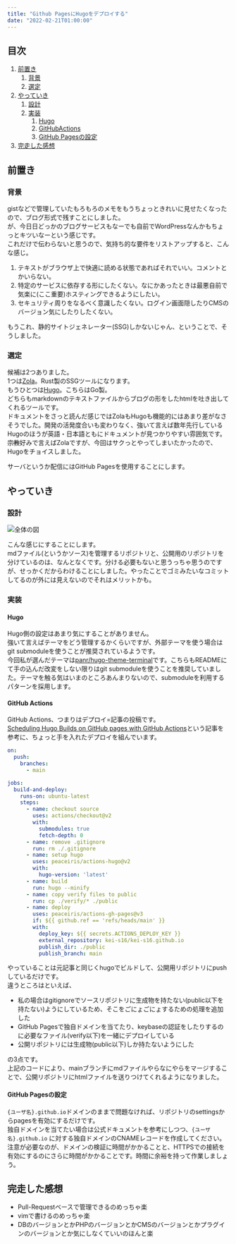```yaml
---
title: "Github PagesにHugoをデプロイする"
date: "2022-02-21T01:00:00"
---
```


## 目次
1. [前置き](#前置き)
    1. [背景](#背景)
    2. [選定](#選定)
2. [やっていき](#やっていき)
    1. [設計](#設計)
    2. [実装](#実装)
        1. [Hugo](#hugo)
        2. [GitHubActions](#github-actions)
        3. [GitHub Pagesの設定](#github-pagesの設定)
3. [完走した感想](#完走した感想)

## 前置き
### 背景
gistなどで管理していたもろもろのメモをもうちょっときれいに見せたくなったので、ブログ形式で残すことにしました。  
が、今日日どっかのブログサービスもなーでも自前でWordPressなんかもちょっとキツいなーという感じです。  
これだけで伝わらないと思うので、気持ち的な要件をリストアップすると、こんな感じ。  

1. テキストがブラウザ上で快適に読める状態であればそれでいい。コメントとかいらない。
2. 特定のサービスに依存する形にしたくない。なにかあったときは最悪自前で気楽に(ここ重要)ホスティングできるようにしたい。
3. セキュリティ周りをなるべく意識したくない。ログイン画面隠したりCMSのバージョン気にしたりしたくない。

もうこれ、静的サイトジェネレーター(SSG)しかないじゃん、ということで、そうしました。  

### 選定
候補は2つありました。  
1つは[Zola](https://www.getzola.org/)。Rust製のSSGツールになります。  
もうひとつは[Hugo](https://gohugo.io/)。こちらはGo製。  
どちらもmarkdownのテキストファイルからブログの形をしたhtmlを吐き出してくれるツールです。  
ドキュメントをさっと読んだ感じではZolaもHugoも機能的にはあまり差がなさそうでした。開発の活発度合いも変わりなく、強いて言えば数年先行しているHugoのほうが英語・日本語ともにドキュメントが見つかりやすい雰囲気です。  
~~宗教~~好みで言えばZolaですが、今回はサクっとやってしまいたかったので、Hugoをチョイスしました。  

サーバというか配信にはGitHub Pagesを使用することにします。  


## やっていき
### 設計
![全体の図](/images/hugo-on-github-pages/githubpages.png)

こんな感じにすることにします。  
mdファイル(というかソース)を管理するリポジトリと、公開用のリポジトリを分けているのは、なんとなくです。分ける必要もないと思うっちゃ思うのですが、せっかくだからわけることにしました。やったことでゴミみたいなコミットしてるのが外には見えないのでそれはメリットかも。  

### 実装
#### Hugo
Hugo側の設定はあまり気にすることがありません。  
強いて言えばテーマをどう管理するかくらいですが、外部テーマを使う場合はgit submoduleを使うことが推奨されているようです。  
今回私が選んだテーマは[panr/hugo-theme-terminal](https://github.com/panr/hugo-theme-terminal)です。こちらもREADMEにて手の込んだ改変をしない限りはgit submoduleを使うことを推奨していました。テーマを触る気はいまのところあんまりないので、submoduleを利用するパターンを採用します。  

#### GitHub Actions
GitHub Actions、つまりはデプロイ=記事の投稿です。  
[Scheduling Hugo Builds on GitHub pages with GitHub Actions](https://rmoff.net/2020/12/20/scheduling-hugo-builds-on-github-pages-with-github-actions/)という記事を参考に、ちょっと手を入れたデプロイを組んでいます。  

```yml
on:
  push:
    branches:
      - main

jobs:
  build-and-deploy:
    runs-on: ubuntu-latest
    steps:
      - name: checkout source
        uses: actions/checkout@v2
        with:
          submodules: true
          fetch-depth: 0
      - name: remove .gitignore
        run: rm ./.gitignore
      - name: setup hugo
        uses: peaceiris/actions-hugo@v2
        with:
          hugo-version: 'latest'
      - name: build
        run: hugo --minify
      - name: copy verify files to public
        run: cp ./verify/* ./public
      - name: deploy
        uses: peaceiris/actions-gh-pages@v3
        if: ${{ github.ref == 'refs/heads/main' }}
        with:
          deploy_key: ${{ secrets.ACTIONS_DEPLOY_KEY }}
          external_repository: kei-s16/kei-s16.github.io
          publish_dir: ./public
          publish_branch: main
```

やっていることは元記事と同じくhugoでビルドして、公開用リポジトリにpushしているだけです。  
違うところはといえば、

- 私の場合はgitignoreでソースリポジトリに生成物を持たない(public以下を持たない)ようにしているため、そこをごにょごにょするための処理を追加した
- GitHub Pagesで独自ドメインを当てたり、keybaseの認証をしたりするのに必要なファイル(verify以下)を一緒にデプロイしている
- 公開リポジトリには生成物(public以下)しか持たないようにした

の3点です。  
上記のコードにより、mainブランチにmdファイルやらなにやらをマージすることで、公開リポジトリにhtmlファイルを送りつけてくれるようになりました。  

#### GitHub Pagesの設定
`{ユーザ名}.github.io`ドメインのままで問題なければ、リポジトリのsettingsからpagesを有効にするだけです。  
独自ドメインを当てたい場合は公式ドキュメントを参考にしつつ、`{ユーザ名}.github.io` に対する独自ドメインのCNAMEレコードを作成してください。  
注意が必要なのが、ドメインの検証に時間がかかることと、HTTPSでの接続を有効にするのにさらに時間がかかることです。時間に余裕を持って作業しましょう。  

## 完走した感想
- Pull-Requestベースで管理できるのめっちゃ楽
- vimで書けるのめっちゃ楽
- DBのバージョンとかPHPのバージョンとかCMSのバージョンとかプラグインのバージョンとか気にしなくていいのほんと楽
